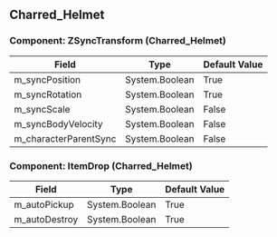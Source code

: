 ## Charred_Helmet

### Component: ZSyncTransform (Charred_Helmet)

|Field|Type|Default Value|
|---|---|---|
|m_syncPosition|System.Boolean|True|
|m_syncRotation|System.Boolean|True|
|m_syncScale|System.Boolean|False|
|m_syncBodyVelocity|System.Boolean|False|
|m_characterParentSync|System.Boolean|False|

### Component: ItemDrop (Charred_Helmet)

|Field|Type|Default Value|
|---|---|---|
|m_autoPickup|System.Boolean|True|
|m_autoDestroy|System.Boolean|True|

